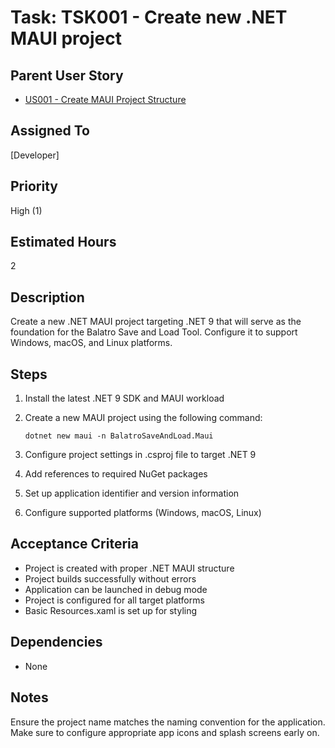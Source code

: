 # Task: TSK001 - Create new .NET MAUI project

## Parent User Story

- [US001 - Create MAUI Project Structure](US001-Create-MAUI-Project.md)

## Assigned To

[Developer]

## Priority

High (1)

## Estimated Hours

2

## Description

Create a new .NET MAUI project targeting .NET 9 that will serve as the foundation for the Balatro Save and Load Tool. Configure it to support Windows, macOS, and Linux platforms.

## Steps

1. Install the latest .NET 9 SDK and MAUI workload
2. Create a new MAUI project using the following command:

    ```dotnetcli
    dotnet new maui -n BalatroSaveAndLoad.Maui
    ```

3. Configure project settings in .csproj file to target .NET 9
4. Add references to required NuGet packages
5. Set up application identifier and version information
6. Configure supported platforms (Windows, macOS, Linux)

## Acceptance Criteria

- Project is created with proper .NET MAUI structure
- Project builds successfully without errors
- Application can be launched in debug mode
- Project is configured for all target platforms
- Basic Resources.xaml is set up for styling

## Dependencies

- None

## Notes

Ensure the project name matches the naming convention for the application.
Make sure to configure appropriate app icons and splash screens early on.
